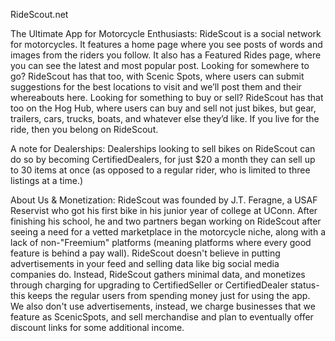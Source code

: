 RideScout.net

The Ultimate App for Motorcycle Enthusiasts:
RideScout is a social network for motorcycles. It features a home page where you see posts of words and images from the riders you follow. It also has a Featured Rides page, where you can see the latest and most popular post. Looking for somewhere to go? RideScout has that too, with Scenic Spots, where users can submit suggestions for the best locations to visit and we’ll post them and their whereabouts here. Looking for something to buy or sell? RideScout has that too on the Hog Hub, where users can buy and sell not just bikes, but gear, trailers, cars, trucks, boats, and whatever else they’d like. If you live for the ride, then you belong on RideScout.

A note for Dealerships:
Dealerships looking to sell bikes on RideScout can do so by becoming CertifiedDealers, for just $20 a month they can sell up to 30 items at once (as opposed to a regular rider, who is limited to three listings at a time.)

About Us & Monetization:
RideScout was founded by J.T. Feragne, a USAF Reservist who got his first bike in his junior year of college at UConn. After finishing his school, he and two partners began working on RideScout after seeing a need for a vetted marketplace in the motorcycle niche, along with a lack of non-"Freemium" platforms (meaning platforms where every good feature is behind a pay wall). RideScout doesn't believe in putting advertisements in your feed and selling data like big social media companies do. Instead, RideScout gathers minimal data, and monetizes through charging for upgrading to CertifiedSeller or CertifiedDealer status- this keeps the regular users from spending money just for using the app. We also don't use advertisements, instead, we charge businesses that we feature as ScenicSpots, and sell merchandise and plan to eventually offer discount links for some additional income. 